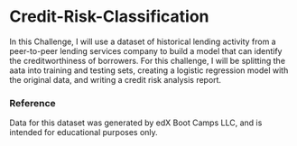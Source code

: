 # Credit-Risk-Classification

In this Challenge, I will use a dataset of historical lending activity from a peer-to-peer lending services company to build a model that can identify the creditworthiness of borrowers. For this challenge, I will be splitting the aata into training and testing sets, creating a logistic regression model with the original data, and writing a credit risk analysis report.

### Reference

Data for this dataset was generated by edX Boot Camps LLC, and is intended for educational purposes only.
